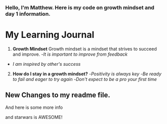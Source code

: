 ### Hello, I'm Matthew. Here is my code on growth mindset and day 1 information.

# My Learning Journal

1. **Growth Mindset**
   Growth mindset is a mindset that strives to succeed and improve.
   -_It is important to improve from feedback_
  - _I am inspired by other's success_
2. **How do I stay in a growth mindset?**
  -_Positivity is always key_
  -_Be ready to fail and eager to try again_
  -_Don't expect to be a pro your first time_


## New Changes to my readme file.

And here is some more info

and starwars is AWESOME!
